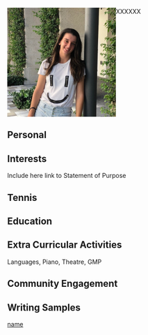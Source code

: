 <p>XXXXXX<img src="/images/headshot.jpg" width="250" height="250" align="left"></p>
  <br clear="left"/>

## Personal
## Interests
Include here link to Statement of Purpose
## Tennis
## Education
## Extra Curricular Activities
Languages, Piano, Theatre, GMP
## Community Engagement
## Writing Samples

<a href="/papers/ArtemisPados_StanfordOHS_ADialogueOnDiscovery.pdf">name</a>

